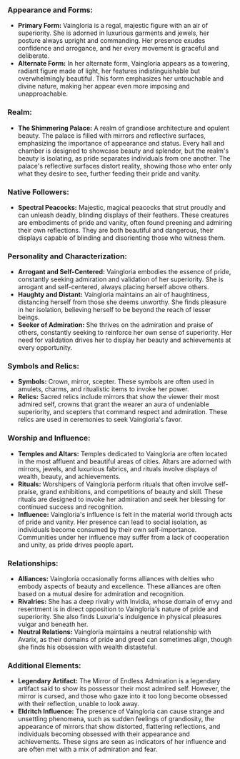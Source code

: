 ### Appearance and Forms:
- **Primary Form:** Vaingloria is a regal, majestic figure with an air of superiority. She is adorned in luxurious garments and jewels, her posture always upright and commanding. Her presence exudes confidence and arrogance, and her every movement is graceful and deliberate.
- **Alternate Form:** In her alternate form, Vaingloria appears as a towering, radiant figure made of light, her features indistinguishable but overwhelmingly beautiful. This form emphasizes her untouchable and divine nature, making her appear even more imposing and unapproachable.

### Realm:
- **The Shimmering Palace:** A realm of grandiose architecture and opulent beauty. The palace is filled with mirrors and reflective surfaces, emphasizing the importance of appearance and status. Every hall and chamber is designed to showcase beauty and splendor, but the realm's beauty is isolating, as pride separates individuals from one another. The palace's reflective surfaces distort reality, showing those who enter only what they desire to see, further feeding their pride and vanity.

### Native Followers:
- **Spectral Peacocks:** Majestic, magical peacocks that strut proudly and can unleash deadly, blinding displays of their feathers. These creatures are embodiments of pride and vanity, often found preening and admiring their own reflections. They are both beautiful and dangerous, their displays capable of blinding and disorienting those who witness them.

### Personality and Characterization:
- **Arrogant and Self-Centered:** Vaingloria embodies the essence of pride, constantly seeking admiration and validation of her superiority. She is arrogant and self-centered, always placing herself above others.
- **Haughty and Distant:** Vaingloria maintains an air of haughtiness, distancing herself from those she deems unworthy. She finds pleasure in her isolation, believing herself to be beyond the reach of lesser beings.
- **Seeker of Admiration:** She thrives on the admiration and praise of others, constantly seeking to reinforce her own sense of superiority. Her need for validation drives her to display her beauty and achievements at every opportunity.

### Symbols and Relics:
- **Symbols:** Crown, mirror, scepter. These symbols are often used in amulets, charms, and ritualistic items to invoke her power.
- **Relics:** Sacred relics include mirrors that show the viewer their most admired self, crowns that grant the wearer an aura of undeniable superiority, and scepters that command respect and admiration. These relics are used in ceremonies to seek Vaingloria's favor.

### Worship and Influence:
- **Temples and Altars:** Temples dedicated to Vaingloria are often located in the most affluent and beautiful areas of cities. Altars are adorned with mirrors, jewels, and luxurious fabrics, and rituals involve displays of wealth, beauty, and achievements.
- **Rituals:** Worshipers of Vaingloria perform rituals that often involve self-praise, grand exhibitions, and competitions of beauty and skill. These rituals are designed to invoke her admiration and seek her blessing for continued success and recognition.
- **Influence:** Vaingloria's influence is felt in the material world through acts of pride and vanity. Her presence can lead to social isolation, as individuals become consumed by their own self-importance. Communities under her influence may suffer from a lack of cooperation and unity, as pride drives people apart.

### Relationships:
- **Alliances:** Vaingloria occasionally forms alliances with deities who embody aspects of beauty and excellence. These alliances are often based on a mutual desire for admiration and recognition.
- **Rivalries:** She has a deep rivalry with Invidia, whose domain of envy and resentment is in direct opposition to Vaingloria's nature of pride and superiority. She also finds Luxuria's indulgence in physical pleasures vulgar and beneath her.
- **Neutral Relations:** Vaingloria maintains a neutral relationship with Avarix, as their domains of pride and greed can sometimes align, though she finds his obsession with wealth distasteful.

### Additional Elements:
- **Legendary Artifact:** The Mirror of Endless Admiration is a legendary artifact said to show its possessor their most admired self. However, the mirror is cursed, and those who gaze into it too long become obsessed with their reflection, unable to look away.
- **Eldritch Influence:** The presence of Vaingloria can cause strange and unsettling phenomena, such as sudden feelings of grandiosity, the appearance of mirrors that show distorted, flattering reflections, and individuals becoming obsessed with their appearance and achievements. These signs are seen as indicators of her influence and are often met with a mix of admiration and fear.